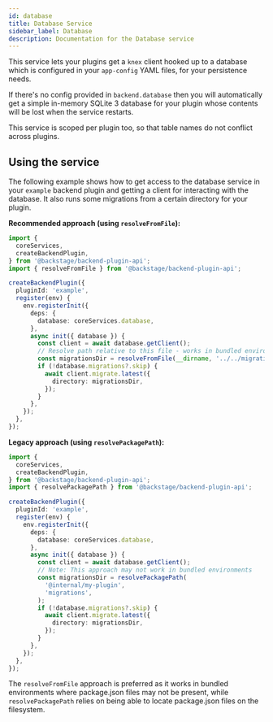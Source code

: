 ```yaml
---
id: database
title: Database Service
sidebar_label: Database
description: Documentation for the Database service
---
```


This service lets your plugins get a `knex` client hooked up to a database which is configured in your `app-config` YAML files, for your persistence needs.

If there's no config provided in `backend.database` then you will automatically get a simple in-memory SQLite 3 database for your plugin whose contents will be lost when the service restarts.

This service is scoped per plugin too, so that table names do not conflict across plugins.

## Using the service

The following example shows how to get access to the database service in your `example` backend plugin and getting a client for interacting with the database. It also runs some migrations from a certain directory for your plugin.

**Recommended approach (using `resolveFromFile`):**

```ts
import {
  coreServices,
  createBackendPlugin,
} from '@backstage/backend-plugin-api';
import { resolveFromFile } from '@backstage/backend-plugin-api';

createBackendPlugin({
  pluginId: 'example',
  register(env) {
    env.registerInit({
      deps: {
        database: coreServices.database,
      },
      async init({ database }) {
        const client = await database.getClient();
        // Resolve path relative to this file - works in bundled environments
        const migrationsDir = resolveFromFile(__dirname, '../../migrations');
        if (!database.migrations?.skip) {
          await client.migrate.latest({
            directory: migrationsDir,
          });
        }
      },
    });
  },
});
```

**Legacy approach (using `resolvePackagePath`):**

```ts
import {
  coreServices,
  createBackendPlugin,
} from '@backstage/backend-plugin-api';
import { resolvePackagePath } from '@backstage/backend-plugin-api';

createBackendPlugin({
  pluginId: 'example',
  register(env) {
    env.registerInit({
      deps: {
        database: coreServices.database,
      },
      async init({ database }) {
        const client = await database.getClient();
        // Note: This approach may not work in bundled environments
        const migrationsDir = resolvePackagePath(
          '@internal/my-plugin',
          'migrations',
        );
        if (!database.migrations?.skip) {
          await client.migrate.latest({
            directory: migrationsDir,
          });
        }
      },
    });
  },
});
```

The `resolveFromFile` approach is preferred as it works in bundled environments where package.json files may not be present, while `resolvePackagePath` relies on being able to locate package.json files on the filesystem.
